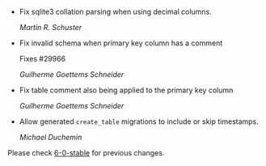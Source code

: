 *   Fix sqlite3 collation parsing when using decimal columns.

    *Martin R. Schuster*

*   Fix invalid schema when primary key column has a comment

    Fixes #29966

    *Guilherme Goettems Schneider*

*   Fix table comment also being applied to the primary key column

    *Guilherme Goettems Schneider*

*   Allow generated `create_table` migrations to include or skip timestamps.

     *Michael Duchemin*

Please check [6-0-stable](https://github.com/rails/rails/blob/6-0-stable/activerecord/CHANGELOG.md) for previous changes.
